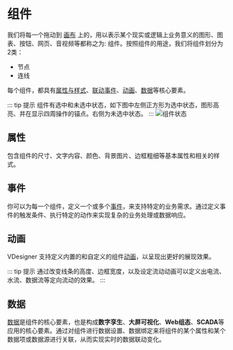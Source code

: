 # 组件

我们将每一个拖动到 [画布](./canvas.md) 上的，用以表示某个现实或逻辑上业务意义的图形、图表、按钮、网页、音视频等都称之为: 组件。按照组件的用途，我们将组件划分为2类：
- 节点
- 连线

每个组件，都具有[属性与样式](./property-style.md)、[联动事件](./event.md)、[动画](./animation.md)、[数据](./data.md)等核心要素。

::: tip 提示
组件有选中和未选中状态，如下图中左侧正方形为选中状态，图形高亮、并在显示四周操作的锚点。右侧为未选中状态。
:::
![组件状态](/images/concept/select-status.png)

## 属性

包含组件的尺寸、文字内容、颜色、背景图片、边框粗细等基本属性和相关的样式。

## 事件

你可以为每一个组件，定义一个或多个[事件](./event.md)，来支持特定的业务需求。通过定义事件的触发条件、执行特定的动作来实现复杂的业务处理或数据响应。

## 动画

VDesigner 支持定义内置的和自定义的组件[动画](./animation.md)，以呈现出更好的展现效果。

::: tip 提示
通过改变线条的高度、边框宽度，以及设定流动动画可以定义出电流、水流、数据流等定向流动的效果。
:::

## 数据

[数据](./data.md)是组件的核心要素，也是构成**数字孪生**、**大屏可视化**、**Web组态**、**SCADA**等应用的核心要素。通过对组件进行数据设置、数据绑定来将组件的某个属性和某个数据项或数据源进行关联，从而实现实时的数据联动变化。